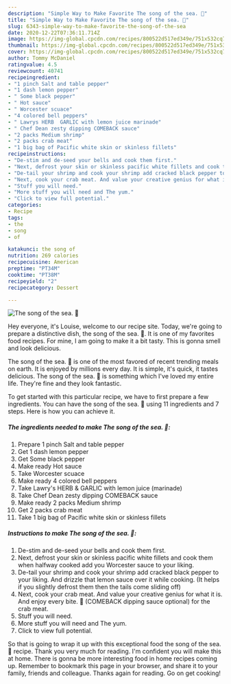 ```yaml
---
description: "Simple Way to Make Favorite The song of the sea. 🙂"
title: "Simple Way to Make Favorite The song of the sea. 🙂"
slug: 6343-simple-way-to-make-favorite-the-song-of-the-sea
date: 2020-12-22T07:36:11.714Z
image: https://img-global.cpcdn.com/recipes/800522d517ed349e/751x532cq70/the-song-of-the-sea-🙂-recipe-main-photo.jpg
thumbnail: https://img-global.cpcdn.com/recipes/800522d517ed349e/751x532cq70/the-song-of-the-sea-🙂-recipe-main-photo.jpg
cover: https://img-global.cpcdn.com/recipes/800522d517ed349e/751x532cq70/the-song-of-the-sea-🙂-recipe-main-photo.jpg
author: Tommy McDaniel
ratingvalue: 4.5
reviewcount: 40741
recipeingredient:
- "1 pinch Salt and table pepper"
- "1 dash lemon pepper"
- " Some black pepper"
- " Hot sauce"
- " Worcester scuace"
- "4 colored bell peppers"
- " Lawrys HERB  GARLIC with lemon juice marinade"
- " Chef Dean zesty dipping COMEBACK sauce"
- "2 packs Medium shrimp"
- "2 packs crab meat"
- "1 big bag of Pacific white skin or skinless fillets"
recipeinstructions:
- "De-stim and de-seed your bells and cook them first."
- "Next, defrost your skin or skinless pacific white fillets and cook them when halfway cooked add you Worcester sauce to your liking."
- "De-tail your shrimp and cook your shrimp add cracked black pepper to your liking. And drizzle that lemon sauce over it while cooking. (It helps if you slightly defrost them then the tails come sliding off)"
- "Next, cook your crab meat. And value your creative genius for what it is. And enjoy every bite. 🙂 (COMEBACK dipping sauce optional) for the crab meat."
- "Stuff you will need."
- "More stuff you will need and The yum."
- "Click to view full potential."
categories:
- Recipe
tags:
- the
- song
- of

katakunci: the song of 
nutrition: 269 calories
recipecuisine: American
preptime: "PT34M"
cooktime: "PT38M"
recipeyield: "2"
recipecategory: Dessert

---
```



![The song of the sea. 🙂](https://img-global.cpcdn.com/recipes/800522d517ed349e/751x532cq70/the-song-of-the-sea-🙂-recipe-main-photo.jpg)

Hey everyone, it's Louise, welcome to our recipe site. Today, we're going to prepare a distinctive dish, the song of the sea. 🙂. It is one of my favorites food recipes. For mine, I am going to make it a bit tasty. This is gonna smell and look delicious.

The song of the sea. 🙂 is one of the most favored of recent trending meals on earth. It is enjoyed by millions every day. It is simple, it's quick, it tastes delicious. The song of the sea. 🙂 is something which I've loved my entire life. They're fine and they look fantastic.




To get started with this particular recipe, we have to first prepare a few ingredients. You can have the song of the sea. 🙂 using 11 ingredients and 7 steps. Here is how you can achieve it.

<!--inarticleads1-->

##### The ingredients needed to make The song of the sea. 🙂:

1. Prepare 1 pinch Salt and table pepper
1. Get 1 dash lemon pepper
1. Get  Some black pepper
1. Make ready  Hot sauce
1. Take  Worcester scuace
1. Make ready 4 colored bell peppers
1. Take  Lawry&#39;s HERB &amp; GARLIC with lemon juice (marinade)
1. Take  Chef Dean zesty dipping COMEBACK sauce
1. Make ready 2 packs Medium shrimp
1. Get 2 packs crab meat
1. Take 1 big bag of Pacific white skin or skinless fillets




<!--inarticleads2-->

##### Instructions to make The song of the sea. 🙂:

1. De-stim and de-seed your bells and cook them first.
1. Next, defrost your skin or skinless pacific white fillets and cook them when halfway cooked add you Worcester sauce to your liking.
1. De-tail your shrimp and cook your shrimp add cracked black pepper to your liking. And drizzle that lemon sauce over it while cooking. (It helps if you slightly defrost them then the tails come sliding off)
1. Next, cook your crab meat. And value your creative genius for what it is. And enjoy every bite. 🙂 (COMEBACK dipping sauce optional) for the crab meat.
1. Stuff you will need.
1. More stuff you will need and The yum.
1. Click to view full potential.




So that is going to wrap it up with this exceptional food the song of the sea. 🙂 recipe. Thank you very much for reading. I'm confident you will make this at home. There is gonna be more interesting food in home recipes coming up. Remember to bookmark this page in your browser, and share it to your family, friends and colleague. Thanks again for reading. Go on get cooking!
